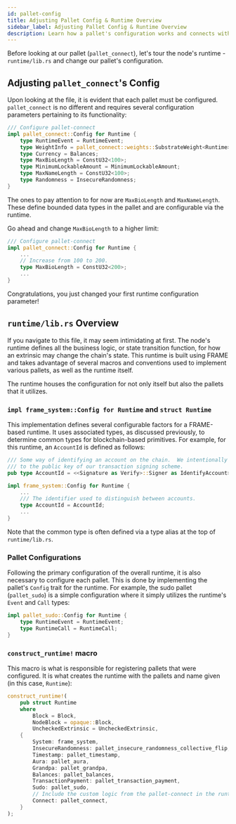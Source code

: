 ```yaml
---
id: pallet-config
title: Adjusting Pallet Config & Runtime Overview
sidebar_label: Adjusting Pallet Config & Runtime Overview
description: Learn how a pallet's configuration works and connects with the runtime.
---
```


Before looking at our pallet (`pallet_connect`), let's tour the node's runtime - `runtime/lib.rs`
and change our pallet's configuration.

## Adjusting `pallet_connect`'s Config

Upon looking at the file, it is evident that each pallet must be configured. `pallet_connect` is no
different and requires several configuration parameters pertaining to its functionality:

```rust
/// Configure pallet-connect
impl pallet_connect::Config for Runtime {
    type RuntimeEvent = RuntimeEvent;
    type WeightInfo = pallet_connect::weights::SubstrateWeight<Runtime>;
    type Currency = Balances;
    type MaxBioLength = ConstU32<100>;
    type MinimumLockableAmount = MinimumLockableAmount;
    type MaxNameLength = ConstU32<100>;
    type Randomness = InsecureRandomness;
}
```

The ones to pay attention to for now are `MaxBioLength` and `MaxNameLength`. These define bounded
data types in the pallet and are configurable via the runtime.

Go ahead and change `MaxBioLength` to a higher limit:

```rust
/// Configure pallet-connect
impl pallet_connect::Config for Runtime {
    ...
    // Increase from 100 to 200.
    type MaxBioLength = ConstU32<200>;
    ...
}
```

Congratulations, you just changed your first runtime configuration parameter!

## `runtime/lib.rs` Overview

If you navigate to this file, it may seem intimidating at first. The node's runtime defines all the
business logic, or state transition function, for how an extrinsic may change the chain's state.
This runtime is built using FRAME and takes advantage of several macros and conventions used to
implement various pallets, as well as the runtime itself.

The runtime houses the configuration for not only itself but also the pallets that it utilizes.

### `impl frame_system::Config for Runtime` and `struct Runtime`

This implementation defines several configurable factors for a FRAME-based runtime. It uses
associated types, as discussed previously, to determine common types for blockchain-based
primitives. For example, for this runtime, an `AccountId` is defined as follows:

```rust
/// Some way of identifying an account on the chain.  We intentionally make it equivalent
/// to the public key of our transaction signing scheme.
pub type AccountId = <<Signature as Verify>::Signer as IdentifyAccount>::AccountId;

impl frame_system::Config for Runtime {
    ...
    /// The identifier used to distinguish between accounts.
    type AccountId = AccountId;
    ...
}
```

Note that the common type is often defined via a type alias at the top of `runtime/lib.rs`.

### Pallet Configurations

Following the primary configuration of the overall runtime, it is also necessary to configure each
pallet. This is done by implementing the pallet's `Config` trait for the runtime. For example, the
sudo pallet (`pallet_sudo`) is a simple configuration where it simply utilizes the runtime's `Event`
and `Call` types:

```rust
impl pallet_sudo::Config for Runtime {
    type RuntimeEvent = RuntimeEvent;
    type RuntimeCall = RuntimeCall;
}
```

### `construct_runtime!` macro

This macro is what is responsible for registering pallets that were configured. It is what creates
the runtime with the pallets and name given (in this case, `Runtime`):

```rust
construct_runtime!(
    pub struct Runtime
    where
        Block = Block,
        NodeBlock = opaque::Block,
        UncheckedExtrinsic = UncheckedExtrinsic,
    {
        System: frame_system,
        InsecureRandomness: pallet_insecure_randomness_collective_flip,
        Timestamp: pallet_timestamp,
        Aura: pallet_aura,
        Grandpa: pallet_grandpa,
        Balances: pallet_balances,
        TransactionPayment: pallet_transaction_payment,
        Sudo: pallet_sudo,
        // Include the custom logic from the pallet-connect in the runtime.
        Connect: pallet_connect,
    }
);
```
